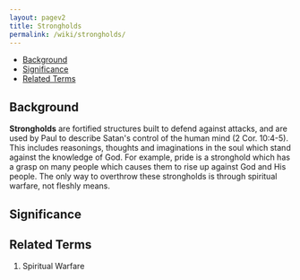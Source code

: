 ```yaml
---
layout: pagev2
title: Strongholds
permalink: /wiki/strongholds/
---
```

- [Background](#background)
- [Significance](#significance)
- [Related Terms](#related-terms)

## Background

**Strongholds** are fortified structures built to defend against attacks, and are used by Paul to describe Satan's control of the human mind (2 Cor. 10:4-5). This includes reasonings, thoughts and imaginations in the soul which stand against the knowledge of God. For example, pride is a stronghold which has a grasp on many people which causes them to rise up against God and His people. The only way to overthrow these strongholds is through spiritual warfare, not fleshly means. 

## Significance



## Related Terms

1. Spiritual Warfare
